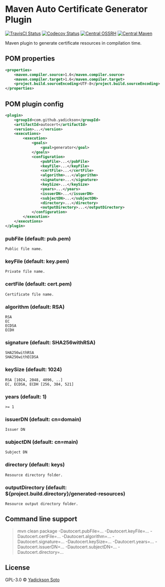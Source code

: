# Maven Auto Certificate Generator Plugin

[![TravisCI Status][travis-image]][travis-url]
[![Codecov Status][codecov-image]][codecov-url]
[![Central OSSRH][oss-nexus-image]][oss-nexus-url]
[![Central Maven][central-image]][central-url]

Maven plugin to generate certificate resources in compilation time.

## POM properties

```xml
<properties>
    <maven.compiler.source>1.6</maven.compiler.source>
    <maven.compiler.target>1.6</maven.compiler.target>
    <project.build.sourceEncoding>UTF-8</project.build.sourceEncoding>
</properties>
```

## POM plugin config

```xml
<plugin>
    <groupId>com.github.yadickson</groupId>
    <artifactId>autocert</artifactId>
    <version>...</version>
    <executions>
        <execution>
            <goals>
                <goal>generator</goal>
            </goals>
            <configuration>
                <pubFile>...</pubFile>
                <keyFile>...</keyFile>
                <certFile>...</certFile>
                <algorithm>...</algorithm>
                <signature>...</signature>
                <keySize>...</keySize>
                <years>...</years>
                <issuerDN>...</issuerDN>
                <subjectDN>...</subjectDN>
                <directory>...</directory>
                <outputDirectory>...</outputDirectory>
            </configuration>
        </execution>
    </executions>
</plugin>
```

### pubFile (default: pub.pem)

```
Public file name.
```

### keyFile (default: key.pem)

```
Private file name.
```


### certFile (default: cert.pem)

```
Certificate file name.
```

### algorithm (default: RSA)

```
RSA
EC
ECDSA
ECDH
```

### signature (default: SHA256withRSA)

```
SHA256withRSA
SHA256withECDSA
```

### keySize (default: 1024)

```
RSA [1024, 2048, 4096, ..]
EC, ECDSA, ECDH [256, 384, 521]
```

### years (default: 1)

```
>= 1
```

### issuerDN (default: cn=domain)

```
Issuer DN
```

### subjectDN (default: cn=main)

```
Subject DN
```

### directory (default: keys)

```
Resource directory folder.
```

### outputDirectory (default: ${project.build.directory}/generated-resources)

```
Resource output directory folder.
```

## Command line support

> mvn clean package -Dautocert.pubFile=... -Dautocert.keyFile=... -Dautocert.certFile=... -Dautocert.algorithm=... -Dautocert.signature=... -Dautocert.keySize=... -Dautocert.years=... -Dautocert.issuerDN=... -Dautocert.subjectDN=... -Dautocert.directory=...

License
-------

GPL-3.0 © [Yadickson Soto](https://github.com/yadickson)

[travis-image]: https://travis-ci.org/yadickson/autocert.svg?branch=master
[travis-url]: https://travis-ci.org/yadickson/autocert

[codecov-image]: https://codecov.io/gh/yadickson/autocert/branch/master/graph/badge.svg?branch=master
[codecov-url]: https://codecov.io/gh/yadickson/autocert

[oss-nexus-image]: https://img.shields.io/nexus/r/https/oss.sonatype.org/com.github.yadickson/autocert.svg
[oss-nexus-url]: https://oss.sonatype.org/#nexus-search;quick~autocert

[central-image]: https://maven-badges.herokuapp.com/maven-central/com.github.yadickson/autocert/badge.svg
[central-url]: https://maven-badges.herokuapp.com/maven-central/com.github.yadickson/autocert
